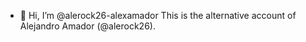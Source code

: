 - 👋 Hi, I’m @alerock26-alexamador
This is the alternative account of Alejandro Amador (@alerock26).
<!---
alerock26-alexamador/alerock26-alexamador is a ✨ special ✨ repository because its `README.md` (this file) appears on your GitHub profile.
You can click the Preview link to take a look at your changes.
--->
